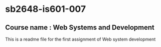 # sb2648-is601-007
## Course name : Web Systems and Development
This is a readme file for the first assignment of Web system development
 
